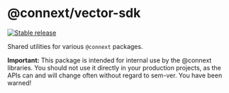 # @connext/vector-sdk

[![Stable release](https://img.shields.io/npm/v/@connext/vector-sdk.svg)](https://npm.im/@connext/vector-sdk)

Shared utilities for various `@connext` packages.

**Important:** This package is intended for internal use by the @connext libraries. You should not use it directly in your production projects, as the APIs can and will change often without regard to sem-ver. You have been warned!
